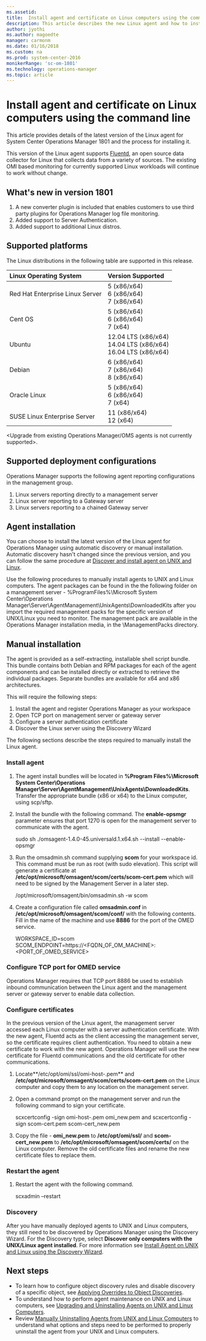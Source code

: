 ```yaml
---
ms.assetid: 
title:  Install agent and certificate on Linux computers using the command line
description: This article describes the new Linux agent and how to install manually on System Center Operations Manager 1801.    
author: jyothi
ms.author: magoedte
manager: carmonm
ms.date: 01/16/2018
ms.custom: na
ms.prod: system-center-2016
monikerRange: 'sc-om-1801'
ms.technology: operations-manager
ms.topic: article
---
```


# Install agent and certificate on Linux computers using the command line
This article provides details of the latest version of the Linux agent for System Center Operations Manager 1801 and the process for installing it. 

This version of the Linux agent supports [Fluentd](https://www.fluentd.org/), an open source data collector for Linux that collects data from a variety of sources.  The existing OMI based monitoring for currently supported Linux workloads will continue to work without change.

## What's new in version 1801
1. A new converter plugin is included that enables customers to use third party plugins for Operations Manager log file monitoring.
2. Added support to Server Authentication.
3. Added support to additional Linux distros.

## Supported platforms
The Linux distributions in the following table are supported in this release.

| Linux Operating System | Version Supported |
|:---|:---|
| Red Hat Enterprise Linux Server | 5 (x86/x64)<br>6 (x86/x64)<br>7 (x86/x64) |
| Cent OS | 5 (x86/x64)<br>6 (x86/x64)<br>7 (x64) |
| Ubuntu | 12.04 LTS (x86/x64)<br>14.04 LTS (x86/x64)<br>16.04 LTS (x86/x64) |
| Debian | 6 (x86/x64)<br>7 (x86/x64)<br>8 (x86/x64) |
| Oracle Linux | 5 (x86/x64)<br>6 (x86/x64)<br>7 (x64) |
| SUSE Linux Enterprise Server | 11 (x86/x64)<br>12 (x64) |

<Upgrade from existing Operations Manager/OMS agents is not currently supported>. 

##	Supported deployment configurations
Operations Manager supports the following agent reporting configurations in the management group.  

1. Linux servers reporting directly to a management server
2. Linux server reporting to a Gateway server
3. Linux servers reporting to a chained Gateway server

## Agent installation

You can choose to install the latest version of the Linux agent for Operations Manager using automatic discovery or manual installation.  Automatic discovery hasn't changed since the previous version, and you can follow the same procedure at [Discover and install agent on UNIX and Linux](manage-deploy-crossplat-agent-console.md).

Use the following procedures to manually install agents to UNIX and Linux computers. The agent packages can be found in the the following folder on a management server - %ProgramFiles%\Microsoft System Center\Operations Manager\Server\AgentManagement\UnixAgents\DownloadedKits after you import the required management packs for the specific version of UNIX/Linux you need to monitor. The management pack are available in the Operations Manager installation media, in the \ManagementPacks directory.

## Manual installation
The agent is provided as a self-extracting, installable shell script bundle. This bundle contains both Debian and RPM packages for each of the agent components and can be installed directly or extracted to retrieve the individual packages. Separate bundles are available for x64 and x86 architectures. 

This will require the following steps:

1. Install the agent and register Operations Manager as your workspace
2. Open TCP port on management server or gateway server
3. Configure a server authentication certificate
4. Discover the Linux server using the Discovery Wizard

The following sections describe the steps required to manually install the Linux agent.

### Install agent
1. The agent install bundles will be located in **%Program Files%\Microsoft System Center\Operations Manager\Server\AgentManagement\UnixAgents\DownloadedKits**.  Transfer the appropriate bundle (x86 or x64) to the Linux computer, using scp/sftp.
2. Install the bundle with the following command.  The **enable-opsmgr** parameter ensures that port 1270 is open for the management server to communicate with the agent.

    sudo sh ./omsagent-1.4.0-45.universald.1.x64.sh --install --enable-opsmgr

1. Run the omsadmin.sh command supplying **scom** for your workspace id.  This command must be run as root (with sudo elevation). This script will generate a certificate at **/etc/opt/microsoft/omsagent/scom/certs/scom-cert.pem** which will need to be signed by the Management Server in a later step.

    /opt/microsoft/omsagent/bin/omsadmin.sh -w scom

2. Create a configuration file called **omsadmin.conf** in **/etc/opt/microsoft/omsagent/scom/conf/** with the following contents.  Fill in the name of the machine and use **8886** for the port of the OMED service.

    WORKSPACE_ID=scom
    SCOM_ENDPOINT=https://<FQDN_OF_OM_MACHINE>:<PORT_OF_OMED_SERVICE>

### Configure TCP port for OMED service
Operations Manager requires that TCP port 8886 be used to establish inbound communication between the Linux agent and the management server or gateway server to enable data collection.  

### Configure certificates
In the previous version of the Linux agent, the management server accessed each Linux computer with a server authentication certificate.  With the new agent, Fluentd acts as the client accessing the management server, so the certificate requires client authentication.  You need to obtain a new certificate to work with the new agent. Operations Manager will use the new certificate for Fluentd communications and the old certificate for other communications.

1. Locate**/etc/opt/omi/ssl/omi-host-<hostname>.pem** and **/etc/opt/microsoft/omsagent/scom/certs/scom-cert.pem** on the Linux computer and copy them to any location on the management server.  
4. Open a command prompt on the management server and run the following command to sign your certificate.

    scxcertconfig -sign omi-host-<hostname>.pem omi_new.pem and scxcertconfig -sign scom-cert.pem scom-cert_new.pem

5.  Copy the file - **omi_new.pem** to **/etc/opt/omi/ssl/** and **scom-cert_new.pem** to **/etc/opt/microsoft/omsagent/scom/certs/** on the Linux computer.  Remove the old certificate files and rename the new certificate files to replace them.

### Restart the agent

1. Restart the agent with the following command.

    scxadmin –restart

### Discovery
After you have manually deployed agents to UNIX and Linux computers, they still need to be discovered by Operations Manager using the Discovery Wizard. For the Discovery type, select **Discover only computers with the UNIX/Linux agent installed**. For more information see [Install Agent on UNIX and Linux using the Discovery Wizard](manage-deploy-crossplat-agent-console.md).

## Next steps
- To learn how to configure object discovery rules and disable discovery of a specific object, see [Applying Overrides to Object Discoveries](manage-apply-overrides-object-discovery.md).
- To understand how to perform agent maintenance on UNIX and Linux computers, see [Upgrading and Uninstalling Agents on UNIX and Linux Computers](manage-upgrade-uninstall-crossplat-agent.md).
- Review [Manually Uninstalling Agents from UNIX and Linux Computers](manage-uninstall-crossplat-agent.md) to understand what options and steps need to be performed to properly uninstall the agent from your UNIX and Linux computers. 
